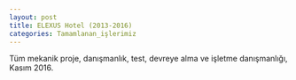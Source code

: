 ```yaml
---
layout: post
title: ELEXUS Hotel (2013-2016)
categories: Tamamlanan_işlerimiz
---
```

Tüm mekanik proje, danışmanlık, test, devreye alma ve işletme danışmanlığı, Kasım 2016.
